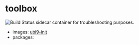 # toolbox 
<img alt="Build Status" src="https://quay.io/repository/gerrysetiawan/toolbox/status">
sidecar container for troubleshooting purposes.

 - images: [ubi9-init](https://catalog.redhat.com/software/containers/ubi9-init/6183297540a2d8e95c82e8bd)
 - packages: 